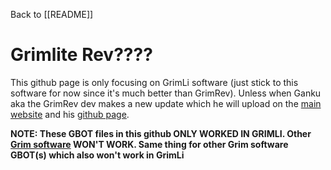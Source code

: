 Back to [[README]]

# Grimlite Rev????
This github page is only focusing on GrimLi software (just stick to this software for now since it's much better than GrimRev). Unless when Ganku aka the GrimRev dev makes a new update which he will upload on the [main website](https://auqw.tk/) and his [github page](https://github.com/GentleGanku/GrimliteRev).

**NOTE: These GBOT files in this github ONLY WORKED IN GRIMLI. Other [Grim software](https://auqw.tk/) WON'T WORK. Same thing for other Grim software GBOT(s) which also won't work in GrimLi**


